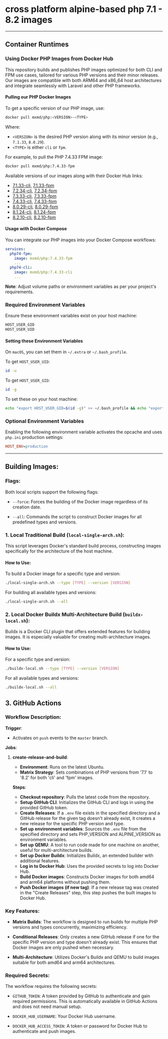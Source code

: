 # cross platform alpine-based php 7.1 - 8.2 images

---

## Container Runtimes

### Using Docker PHP Images from Docker Hub

This repository builds and publishes PHP images optimized for both CLI and FPM use cases, tailored for various PHP versions and their minor releases. Our images are compatible with both ARM64 and x86_64 host architectures and integrate seamlessly with Laravel and other PHP frameworks.

#### Pulling our PHP Docker Images

To get a specific version of our PHP image, use:

```bash
docker pull mxmd/php:<VERSION>-<TYPE>
```

Where:
- `<VERSION>` is the desired PHP version along with its minor version (e.g., `7.1.33`, `8.0.29`).
- `<TYPE>` is either `cli` or `fpm`.

For example, to pull the PHP 7.4.33 FPM image:

```bash
docker pull mxmd/php:7.4.33-fpm
```

Available versions of our images along with their Docker Hub links:

- [7.1.33-cli](https://hub.docker.com/r/mxmd/php/tags?page=1&name=php:7.1.33-cli), [7.1.33-fpm](https://hub.docker.com/r/mxmd/php/tags?page=1&name=php:7.1.33-fpm)
- [7.2.34-cli](https://hub.docker.com/r/mxmd/php/tags?page=1&name=php:7.2.34-cli), [7.2.34-fpm](https://hub.docker.com/r/mxmd/php/tags?page=1&name=php:7.2.34-fpm)
- [7.3.33-cli](https://hub.docker.com/r/mxmd/php/tags?page=1&name=php:7.3.33-cli), [7.3.33-fpm](https://hub.docker.com/r/mxmd/php/tags?page=1&name=php:7.3.33-fpm)
- [7.4.33-cli](https://hub.docker.com/r/mxmd/php/tags?page=1&name=php:7.4.33-cli), [7.4.33-fpm](https://hub.docker.com/r/mxmd/php/tags?page=1&name=php:7.4.33-fpm)
- [8.0.29-cli](https://hub.docker.com/r/mxmd/php/tags?page=1&name=php:8.0.29-cli), [8.0.29-fpm](https://hub.docker.com/r/mxmd/php/tags?page=1&name=php:8.0.29-fpm)
- [8.1.24-cli](https://hub.docker.com/r/mxmd/php/tags?page=1&name=php:8.1.24-cli), [8.1.24-fpm](https://hub.docker.com/r/mxmd/php/tags?page=1&name=php:8.1.24-fpm)
- [8.2.10-cli](https://hub.docker.com/r/mxmd/php/tags?page=1&name=php:8.2.10-cli), [8.2.10-fpm](https://hub.docker.com/r/mxmd/php/tags?page=1&name=php:8.2.10-fpm)

#### Usage with Docker Compose

You can integrate our PHP images into your Docker Compose workflows:

```yaml
services:
  php74-fpm:
    image: mxmd/php:7.4.33-fpm
    ...
  php74-cli:
    image: mxmd/php:7.4.33-cli
    ...
```

**Note**: Adjust volume paths or environment variables as per your project's requirements.

### Required Environment Variables

Ensure these environment variables exist on your host machine:

```bash
HOST_USER_GID
HOST_USER_UID
```

#### Setting these Environment Variables

On `macOS`, you can set them in `~/.extra` or `~/.bash_profile`.

To get `HOST_USER_UID`:

```bash
id -u
```

To get `HOST_USER_GID`:

```bash
id -g
```

To set these on your host machine:

```bash
echo "export HOST_USER_GID=$(id -g)" >> ~/.bash_profile && echo "export HOST_USER_UID=$(id -u)" >> ~/.bash_profile && echo "export DOCKER_USER=$(id -u):$(id -g)" >> ~/.bash_profile
```

### Optional Environment Variables

Enabling the following environment variable activates the opcache and uses `php.ini` production settings:

```ini
HOST_ENV=production
```
---

## Building Images:

### Flags:

Both local scripts support the following flags:

- `--force`: Forces the building of the Docker image regardless of its creation date.

- `--all`: Commands the script to construct Docker images for all predefined types and versions.

### 1. Local Traditional Build (`local-single-arch.sh`):

This script leverages Docker's standard build process, constructing images specifically for the architecture of the host machine.

#### How to Use:

To build a Docker image for a specific type and version:
```bash
./local-single-arch.sh --type [TYPE] --version [VERSION]
```

For building all available types and versions:
```bash
./local-single-arch.sh --all
```

### 2. Local Docker Buildx Multi-Architecture Build (`buildx-local.sh`):

Buildx is a Docker CLI plugin that offers extended features for building images. It is especially valuable for creating multi-architecture images.

#### How to Use:

For a specific type and version:
```bash
./buildx-local.sh --type [TYPE] --version [VERSION]
```

For all available types and versions:
```bash
./buildx-local.sh --all
```


## 3. GitHub Actions

### Workflow Description:

**Trigger**:
- Activates on `push` events to the `master` branch.

**Jobs**:

1. **create-release-and-build**:
   - **Environment**: Runs on the latest Ubuntu.
   - **Matrix Strategy**: Sets combinations of PHP versions from '7.1' to '8.2' for both 'cli' and 'fpm' images.

   **Steps**:
   - **Checkout repository**: Pulls the latest code from the repository.
   - **Setup GitHub CLI**: Initializes the GitHub CLI and logs in using the provided GitHub token.
   - **Create Releases**: If a `.env` file exists in the specified directory and a GitHub release for the given tag doesn't already exist, it creates a new release for the specific PHP version and type.
   - **Set up environment variables**: Sources the `.env` file from the specified directory and sets PHP_VERSION and ALPINE_VERSION as environment variables.
   - **Set up QEMU**: A tool to run code made for one machine on another, useful for multi-architecture builds.
   - **Set up Docker Buildx**: Initializes Buildx, an extended builder with additional features.
   - **Log in to Docker Hub**: Uses the provided secrets to log into Docker Hub.
   - **Build Docker images**: Constructs Docker images for both amd64 and arm64 platforms without pushing them.
   - **Push Docker images (if new tag)**: If a new release tag was created in the "Create Releases" step, this step pushes the built images to Docker Hub.

### Key Features:

- **Matrix Builds**: The workflow is designed to run builds for multiple PHP versions and types concurrently, maximizing efficiency.

- **Conditional Releases**: Only creates a new GitHub release if one for the specific PHP version and type doesn't already exist. This ensures that Docker images are only pushed when necessary.

- **Multi-Architecture**: Utilizes Docker's Buildx and QEMU to build images suitable for both amd64 and arm64 architectures.

### Required Secrets:

The workflow requires the following secrets:

- `GITHUB_TOKEN`: A token provided by GitHub to authenticate and gain required permissions. This is automatically available in GitHub Actions and does not need manual setup.

- `DOCKER_HUB_USERNAME`: Your Docker Hub username.

- `DOCKER_HUB_ACCESS_TOKEN`: A token or password for Docker Hub to authenticate and push images.



